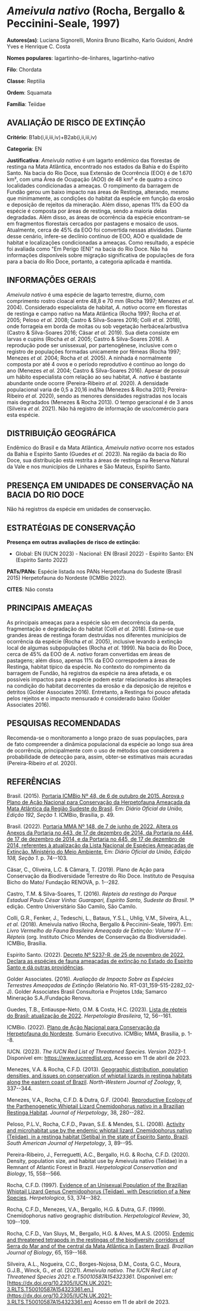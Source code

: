 # *Ameivula nativo* (Rocha, Bergallo & Peccinini-Seale, 1997)

**Autores(as)**: Luciana Signorelli, Monira Bruno Bicalho, Karlo Guidoni, André Yves e Henrique C. Costa

**Nomes populares**: lagartinho-de-linhares, lagartinho-nativo

**Filo**: Chordata

**Classe**: Reptilia

**Ordem**: Squamata

**Família**: Teiidae

## AVALIAÇÃO DE RISCO DE EXTINÇÃO

**Critério**: B1ab(i,ii,iii,iv)+B2ab(i,ii,iii,iv)

**Categoria**: EN

**Justificativa**: *Ameivula nativo* é um lagarto endêmico das florestas de restinga na Mata Atlântica, encontrado nos estados da Bahia e do Espírito Santo. Na bacia do Rio Doce, sua Extensão de Ocorrência (EOO) é de 1.670 km², com uma Área de Ocupação (AOO) de 48 km² e de quatro a cinco localidades condicionadas a ameaças. O rompimento da barragem de Fundão gerou um baixo impacto nas áreas de Restinga, alterando, mesmo que minimamente, as condições do habitat da espécie em função da erosão e deposição de rejeitos da mineração. Além disso, apenas 11% da EOO da espécie é composta por áreas de restinga, sendo a maioria delas degradadas. Além disso, as áreas de ocorrência da espécie encontram-se em fragmentos florestais cercados por pastagens e mosaico de usos.  Atualmente, cerca de 45% da EOO foi convertida nessas atividades. Diante desse cenário, infere-se declínio contínuo de EOO, AOO e qualidade de habitat e localizações condicionadas a
ameaças. Como resultado, a espécie foi avaliada como "Em Perigo (EN)" na bacia do Rio Doce. Não há informações disponíveis sobre migração significativa de populações de fora para a bacia do Rio Doce, portanto, a categoria aplicada é mantida.

## INFORMAÇÕES GERAIS

*Ameivula nativo* é uma espécie de lagarto terrestre, diurno, com comprimento rostro cloacal entre 48,8 e 70 mm (Rocha 1997; Menezes *et al.* 2004). Considerado especialista de habitat, *A. nativo* ocorre em florestas de restinga e campo nativo na Mata Atlântica (Rocha 1997; Rocha *et al.* 2005; Peloso *et al.* 2008; Castro & Silva-Soares 2016; Colli *et al.* 2018), onde forrageia em borda de moitas ou sob vegetação herbácea/arbustiva (Castro & Silva-Soares 2016; Cäsar *et al.* 2019).  Sua dieta consiste em larvas e cupins (Rocha *et al.* 2005; Castro & Silva-Soares 2016). A reprodução pode ser unissexual, por partenogênese, inclusive com o registro de populações formadas unicamente por fêmeas (Rocha 1997; Menezes *et al.* 2004; Rocha *et al.* 2005). A ninhada é normalmente composta por até 4 ovos e o período reprodutivo é contínuo ao longo do ano (Menezes *et al.* 2004; Castro & Silva-Soares 2016).  Apesar de possuir um hábito especialista com relação ao seu
habitat, *A.  nativo* é bastante abundante onde ocorre (Pereira-Ribeiro *et al.* 2020). A densidade populacional varia de 0,5 a 20,16 ind/ha (Menezes & Rocha 2013; Pereira-Ribeiro *et al.* 2020), sendo as menores densidades registradas nos locais mais degradados (Menezes & Rocha 2013). O tempo geracional é de 3 anos (Silveira *et al.* 2021). Não há registro de informação de uso/comércio para esta espécie.

## DISTRIBUIÇÃO GEOGRÁFICA

Endêmico do Brasil e da Mata Atlântica, *Ameivula nativo* ocorre nos estados da Bahia e Espírito Santo (Guedes *et al.* 2023). Na região da bacia do Rio Doce, sua distribuição está restrita a áreas de restinga na Reserva Natural da Vale e nos municípios de Linhares e São Mateus, Espírito Santo.

## PRESENÇA EM UNIDADES DE CONSERVAÇÃO NA BACIA DO RIO DOCE

Não há registros da espécie em unidades de conservação.

## ESTRATÉGIAS DE CONSERVAÇÃO

**Presença em outras avaliações de risco de extinção:**

-   Global: EN (IUCN 2023) -   Nacional: EN (Brasil 2022) -   Espírito Santo: EN (Espírito Santo 2022)

**PATs/PANs**: Espécie listada nos PANs Herpetofauna do Sudeste (Brasil 2015) Herpetofauna do Nordeste (ICMBio 2022).

**CITES**: Não consta

## PRINCIPAIS AMEAÇAS

As principais ameaças para a espécie são em decorrência da perda, fragmentação e degradação do habitat (Colli *et al.* 2018). Estima-se que grandes áreas de restinga foram destruídas nos diferentes municípios de ocorrência da espécie (Rocha *et al.* 2005), inclusive levando à extinção local de algumas subpopulações (Rocha *et al.* 1999). Na bacia do Rio Doce, cerca de 45% da EOO de *A. nativo* foram convertidas em áreas de pastagens; além disso, apenas 11% da EOO correspodem a áreas de Restinga, habitat típico da espécie. No contexto do rompimento da barragem de Fundão, há registros da espécie na área afetada, e os possíveis impactos para a espécie podem estar relacionados às alterações na condição do habitat decorrentes da erosão e da deposição de rejeitos e detritos (Golder Associates 2016). Entretanto, a Restinga foi pouco afetada pelos rejeitos e o impacto mensurado é considerado baixo (Golder Associates 2016).

## PESQUISAS RECOMENDADAS

Recomenda-se o monitoramento a longo prazo de suas populações, para de fato compreender a dinâmica populacional da espécie ao longo sua área de ocorrência, principalmente com o uso de métodos que considerem a probabilidade de detecção para, assim, obter-se estimativas mais acuradas (Pereira-Ribeiro *et al.* 2020).

## REFERÊNCIAS

Brasil. (2015). [Portaria ICMBio Nº 48, de 6 de outubro de 2015. Aprova o Plano de Ação Nacional para Conservação da Herpetofauna Ameaçada da Mata Atlântica da Região Sudeste do Brasil](https://www.gov.br/icmbio/pt-br/assuntos/biodiversidade/pan/pan-herpetofauna-do-sudeste).  Em: *Diário Oficial da União, Edição 192, Seção 1*. ICMBio, Brasília, p.  49.

Brasil. (2022). [Portaria MMA Nº 148, de 7 de junho de 2022. Altera os Anexos da Portaria no 443, de 17 de dezembro de 2014, da Portaria no 444, de 17 de dezembro de 2014, e da Portaria no 445, de 17 de dezembro de 2014, referentes à atualização da Lista Nacional de Espécies Ameaçadas de Extinção. Ministério do Meio Ambiente.](https://in.gov.br/en/web/dou/-/portaria-mma-n-148-de-7-de-junho-de-2022-406272733) Em: *Diário Oficial da União, Edição 108, Seção 1*. p. 74--103.

Cäsar, C., Oliveira, L.C. & Câmara, T. (2019). Plano de Ação para Conservação da Biodiversidade Terrestre do Rio Doce. Instituto de Pesquisa Bicho do Mato/ Fundação RENOVA, p. 1--282.

Castro, T.M. & Silva-Soares, T. (2016). *Répteis da restinga do Parque Estadual Paulo César Vinha: Guarapari, Espírito Santo, Sudeste do Brasil*. 1ª edição. Centro Universitário São Camilo, São Camilo.

Colli, G.R., Fenker, J., Tedeschi, L., Bataus, Y.S.L., Uhlig, V.M., Silveira, A.L., *et al.* (2018). Ameivula nativo (Rocha, Bergallo & Peccinini-Seale, 1997). Em: *Livro Vermelho da Fauna Brasileira Ameaçada de Extinção: Volume IV -- Répteis* (org. Instituto Chico Mendes de Conservação da Biodiversidade). ICMBio, Brasília.

Espírito Santo. (2022). [Decreto Nº 5237-R, de 25 de novembro de 2022.  Declara as espécies de fauna ameaçadas de extinção no Estado do Espírito Santo e dá outras providências](https://iema.es.gov.br/Media/iema/FAUNA/Decreto%205237-R_2022_25-Nov%20-%20Fauna%20(s-peixes)%20-%20Lista%20de%20Esp%C3%A9cies%20Amea%C3%A7adas%20de%20Extin%C3%A7%C3%A3o.pdf).

Golder Associates. (2016). *Avaliação de Impacto Sobre as Espécies Terrestres Ameaçadas de Extinção* (Relatório No.  RT-031_159-515-2282_02-J). Golder Associates Brasil Consultoria e Projetos Ltda; Samarco Mineração S.A./Fundação Renova.

Guedes, T.B., Entiauspe-Neto, O.M. & Costa, H.C. (2023). [Lista de répteis do Brasil: atualização de 2022](https://doi.org/10.5281/zenodo.7829013). *Herpetologia Brasileira*, 12, 56--161.

ICMBio. (2022). [Plano de Ação Nacional para Conservação da Herpetofauna do Nordeste](https://www.gov.br/icmbio/pt-br/assuntos/biodiversidade/pan/pan-herpetofauna-do-nordeste).  Sumário Executivo. ICMBio; MMA, Brasília, p. 1--8.

IUCN. (2023). *The IUCN Red List of Threatened Species. Version 2023-1.* Disponível em: <https://www.iucnredlist.org.> Acesso em 11 de abril de 2023.

Menezes, V.A. & Rocha, C.F.D. (2013). [Geographic distribution, population densities, and issues on conservation of whiptail lizards in restinga habitats along the eastern coast of Brazil](http://biozoojournals.3x.ro/nwjz/index.html). *North-Western Journal of Zoology*, 9, 337--344.

Menezes, V.A., Rocha, C.F.D. & Dutra, G.F. (2004). [Reproductive Ecology of the Parthenogenetic Whiptail Lizard Cnemidophorus nativo in a Brazilian Restinga Habitat](https://doi.org/10.1670/219-02N). *Journal of Herpetology*, 38, 280--282.

Peloso, P.L.V., Rocha, C.F.D., Pavan, S.E. & Mendes, S.L. (2008).  [Activity and microhabitat use by the endemic whiptail lizard, Cnemidophorus nativo (Teiidae), in a restinga habitat (Setiba) in the state of Espírito Santo, Brazil](https://doi.org/10.2994/1808-9798(2008)3[89:AAMUBT]2.0.CO;2).  *South American Journal of Herpetology*, 3, 89--95.

Pereira-Ribeiro, J., Ferreguetti, A.C., Bergallo, H.G. & Rocha, C.F.D.  (2020). Density, population size, and habitat use by Ameivula nativo (Teiidae) in a Remnant of Atlantic Forest in Brazil. *Herpetological Conservation and Biology*, 15, 558--566.

Rocha, C.F.D. (1997). [Evidence of an Unisexual Population of the Brazilian Whiptail Lizard Genus Cnemidophorus (Teiidae), with Description of a New Species](http://www.jstor.org/stable/3893346).  *Herpetologica*, 53, 374--382.

Rocha, C.F.D., Menezes, V.A., Bergallo, H.G. & Dutra, G.F. (1999).  Cnemidophorus nativo geographic distribution. *Herpetological Review*, 30, 109--109.

Rocha, C.F.D., Van Sluys, M., Bergallo, H.G. & Alves, M.A.S. (2005).  [Endemic and threatened tetrapods in the restingas of the biodiversity corridors of Serra do Mar and of the central da Mata Atlântica in Eastern Brazil](https://doi.org/10.1590/S1519-69842005000100019).  *Brazilian Journal of Biology*, 65, 159--168.

Silveira, A.L., Nogueira, C.C., Borges-Nojosa, D.M., Costa, G.C., Moura, G.J.B., Winck, G., *et al.* (2021). *Ameivula nativo*. *The IUCN Red List of Threatened Species 2021: e.T50010587A154323361*. Disponível em: [https://dx.doi.org/10.2305/IUCN.UK.2021-3.RLTS.T50010587A154323361.en.](https://dx.doi.org/10.2305/IUCN.UK.2021-3.RLTS.T50010587A154323361.en) Acesso em 11 de abril de 2023.
